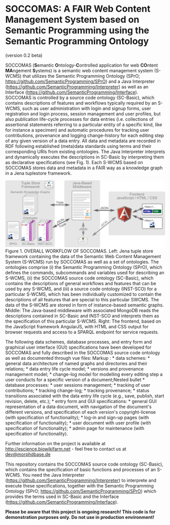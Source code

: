 # SOCCOMAS: A FAIR Web Content Management System based on Semantic Programming using the Semantic Programming Ontology
(version 0.2 beta)

SOCCOMAS (**S**emantic **O**ntology-**C**ontrolled application for web **CO**ntent **MA**ngement **S**ystems) is a semantic web content management system (S-WCMS) that utilizes the Semantic Programming Ontology (SPrO; https://github.com/SemanticProgramming/SPrO) and a Java Interpreter (https://github.com/SemanticProgramming/Interpreter) as well as an Interface (https://github.com/SemanticProgramming/Interface). SOCCOMAS is controlled by a source code ontology (SC-Basic), which contains descriptions of features and workflows typically required by an S-WCMS, such as user administration with login and signup forms, user registration and login process, session management and user profiles, but also publication life-cycle processes for data entries (i.e. collections of assertional statements referring to a particular entity of a specific kind, like for instance a specimen) and automatic procedures for tracking user contributions, provenance and logging change-history for each editing step of any given version of a data entry. All data and metadata are recorded in RDF following established (meta)data standards using terms and their corresponding URIs from existing ontologies. The Java Interpreter interprets and dynamically executes the descriptions in SC-Basic by interpreting them as declarative specifications (see Fig. 1). Each S-WCMS based on SOCCOMAS stores data and metadata in a FAIR way as a knowledge graph in a Jena tuplestore framework. 


![alt text](https://github.com/SemanticProgramming/SOCCOMAS/blob/master/images/SOCCOMAS_Workflow.jpg)
Figure 1. OVERALL WORKFLOW OF SOCCOMAS. Left: Jena tuple store framework containing the data of the Semantic Web Content Management System (S-WCMS) run by SOCCOMAS as well as a set of ontologies. The ontologies comprise (i) the Semantic Programming Ontology (SPrO), which defines the commands, subcommands and variables used for describing an S-WCMS, (ii) the SOCCOMAS source code ontology (SC-Basic), which contains the descriptions of general workflows and features that can be used by any S-WCMS, and (iii) a source code ontology (INST-SCO) for a particular S-WCMS, which has been individually customized to contain the descriptions of all features that are special to this particular SWCMS. The data of the S-WCMS are stored in form of instance-based semantic graphs. Middle: The Java-based middleware with associated MongoDB reads the descriptions contained in SC-Basic
and INST-SCO and interprets them as the specification of this particular S-WCMS. Right: The frontend, based on the JavaScript framework AngularJS, with HTML and CSS output for browser requests and access to a SPARQL endpoint for service requests.

The following data schemes, database processes, and entry form and graphical user interface (GUI) specifications have been developed for SOCCOMAS and fully described in the SOCCOMAS source code ontology as well as documented through vue files:
Markup : * data schemes:
              * general data architecture of named graphs and directories and their relations;
              * data entry life cycle model;
              * versions and provenance management model;
              * change-log model for modelling every editing step a user conducts for a specific version of a document;Nested bullet
          * database processes:
              * user sessions management;
              * tracking of user contributions;
              * tracking change-log;
              * tracking provenance;
              * status transitions associated with the data entry life cycle (e.g., save, publish, start revision, delete, etc.);
          * entry form and GUI specifications:
              * general GUI representation of a data document, with navigation of the document's different versions, and specification of each version's copyright-license (with specification of functionality);
              * log-in and sign-up pages (with specification of functionality);
              * user document with user profile (with specification of functionality);
              * admin page for maintenance (with specification of functionality).




Further information on the project is available at http://escience.biowikifarm.net - feel free to contact us at 
dev@morphdbase.de

This repository contains the SOCCOMAS source code ontology (SC-Basic), which contains the specification of basic functions and processes of an S-WCMS. You need the Java Interpreter (https://github.com/SemanticProgramming/Interpreter) to interprete and execute these specifications, together with the Semantic Programming Ontology (SPrO; https://github.com/SemanticProgramming/SPrO) which provides the terms used in SC-Basic and the Interface (https://github.com/SemanticProgramming/Interface).

**Please be aware that this project is ongoing research! This code is for demonstration purposes only. Do not use
 in production environment!**

